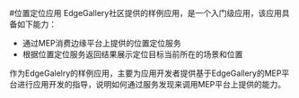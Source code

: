 #位置定位应用
EdgeGallery社区提供的样例应用，是一个入门级应用，该应用具备如下能力：
- 通过MEP消费边缘平台上提供的位置定位服务
- 根据位置定位服务返回结果展示定位目标当前所在的场景和位置

作为EdgeGalelry的样例应用，主要为应用开发者提供基于EdgeGallery的MEP平台进行应用开发的指导，说明如何通过服务发现来调用MEP平台上提供的能力。